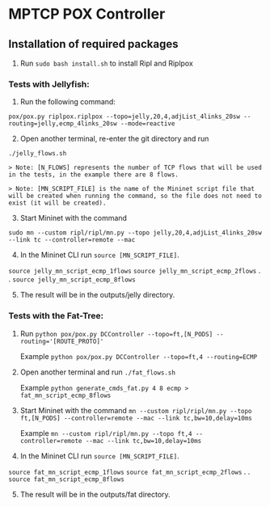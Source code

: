 # MPTCP POX Controller

## Installation of required packages
1. Run `sudo bash install.sh` to install Ripl and Riplpox

### Tests with Jellyfish:

1. Run the following command:

  `pox/pox.py riplpox.riplpox --topo=jelly,20,4,adjList_4links_20sw --routing=jelly,ecmp_4links_20sw --mode=reactive`

2. Open another terminal, re-enter the git directory and run

`./jelly_flows.sh`

	> Note: [N_FLOWS] represents the number of TCP flows that will be used in the tests, in the example there are 8 flows.

	> Note: [MN_SCRIPT_FILE] is the name of the Mininet script file that will be created when running the command, so the file does not need to exist (it will be created).

3. Start Mininet with the command 

`sudo mn --custom ripl/ripl/mn.py --topo jelly,20,4,adjList_4links_20sw --link tc --controller=remote --mac`

4. In the Mininet CLI run `source [MN_SCRIPT_FILE]`.

  `source jelly_mn_script_ecmp_1flows`
  `source jelly_mn_script_ecmp_2flows`
  .
  .
  `source jelly_mn_script_ecmp_8flows`

5. The result will be in the outputs/jelly directory.

### Tests with the Fat-Tree:

1. Run `python pox/pox.py DCController --topo=ft,[N_PODS] --routing='[ROUTE_PROTO]'`

	Example `python pox/pox.py DCController --topo=ft,4 --routing=ECMP`

2. Open another terminal and run `./fat_flows.sh`

	Example `python generate_cmds_fat.py 4 8 ecmp > fat_mn_script_ecmp_8flows`

3. Start Mininet with the command `mn --custom ripl/ripl/mn.py --topo ft,[N_PODS] --controller=remote --mac --link tc,bw=10,delay=10ms`

	Example `mn --custom ripl/ripl/mn.py --topo ft,4 --controller=remote --mac --link tc,bw=10,delay=10ms`

4. In the Mininet CLI run `source [MN_SCRIPT_FILE]`.

  `source fat_mn_script_ecmp_1flows`
  `source fat_mn_script_ecmp_2flows`
  .
  .
  `source fat_mn_script_ecmp_8flows`

5. The result will be in the outputs/fat directory.
